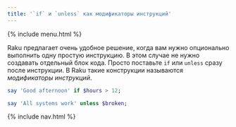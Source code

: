 ```yaml
---
title: '`if` и `unless` как модификаторы инструкций'
---
```


{% include menu.html %}

Raku предлагает очень удобное решение, когда вам нужно опционально выполнить
одну простую инструкцию. В этом случае не нужно создавать отдельный блок
кода. Просто поставьте `if` или `unless` сразу после инструкции. В Raku такие
конструкции называются _модификаторы инструкций_.

```raku
say 'Good afternoon' if $hours > 12;

say 'All systems work' unless $broken;
```

{% include nav.html %}
